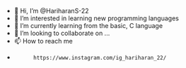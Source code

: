 - 👋 Hi, I’m @HariharanS-22
- 👀 I’m interested in learning new programming languages
- 🌱 I’m currently learning from the basic, C language
- 💞️ I’m looking to collaborate on ...
- 📫 How to reach me
-           https://www.instagram.com/ig_hariharan_22/

<!---
HariharanS-22/HariharanS-22 is a ✨ special ✨ repository because its `README.md` (this file) appears on your GitHub profile.
You can click the Preview link to take a look at your changes.
--->
